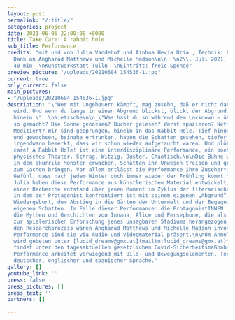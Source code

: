 ```yaml
---
layout: post
permalink: "/:title/"
categories: project
date: 2021-06-06 22:00:00 +0000
title: Take Care! A rabbit hole!
sub_title: Performance
credits: "mit und von Julia Vandehof und Ainhoa Hevia Uria , Technik: Leroy Werner,
  Dank an Angharad Matthews und Michelle Madson\n\n  \n2\\. Juli 2021, 21 Uhr  \nCa.
  40 min  \nKunstwerkstatt Tulln  \nEintritt: freie Spende"
preview_picture: "/uploads/20210604_154536-1.jpg"
current: true
only_current: false
main_pictures:
- "/uploads/20210604_154536-1.jpg"
description: "\"Wer mit Ungeheuern kämpft, mag zusehn, daß er nicht dabei zum Ungeheuer
  wird. Und wenn du lange in einen Abgrund blickst, blickt der Abgrund auch in dich
  hinein.\"  \nNietzsche\n\n_\"Was hast du so während dem Lockdown – äh den Lockdowns
  so gemacht? Die Sonne genossen? Bücher gelesen? Warst spazieren? Netflix gestreamt?
  Meditiert? Wir sind gesprungen, hinein in das Rabbit Hole. Tief hinunter. Sind geschrumpft
  und gewachsen, beinahe ertrunken, haben die Schatten gesehen, tiefer gegraben und
  irgendwann bemerkt, dass wir schon wieder aufgetaucht waren. Und plötzlich ist Frühling.\"_\n\nTake
  care! A Rabbit Hole! ist eine interdisziplinäre Performance, ein poetisches Bilder-Gedicht,
  physisches Theater. Schräg. Witzig. Düster. Chaotisch.\n\nDie Bühne wird zum Abgrund,
  in dem skurrile Monster erwachen, Schatten ihr Unwesen treiben und groteske Momente
  zum Lachen bringen. Vor allem entlässt die Performance ihre Zuseher*innen mit dem
  Gefühl, dass nach jedem Winter doch immer wieder der Frühling kommt.\n\nAinhoa und
  Julia haben diese Performance aus künstlerischem Material entwickelt, das im Rahmen
  einer Recherche entstand über jenen Moment im Zyklus der literarischen Heldenreise,
  in dem der Protagonist konfrontiert ist mit seinem eigenen „Abgrund“, mit Tod und
  Wiedergeburt, dem Abstieg in die Gärten der Unterwelt und der Begegnung mit seinen
  eigenen Schatten. Im Falle dieser Performance: die ProtagonistINNEN. Denn es sind
  die Mythen und Geschichten von Innana, Alice und Persephone, die als Inspirationsquellen
  zur spielerischen Erforschung jenes unsagbaren Stadiums herangezogen wurden.\n\nIn
  den Researchprozess waren Angharad Matthews und Michelle Madson involviert. In der
  Performance sind sie via Audio und Videomaterial präsent.\n\nUm Anmeldung und Kartenreservierung
  wird gebeten unter [lucid_dreams@gmx.at](mailto:lucid_dreams@gmx.at)\n\nDie Veranstaltung
  findet unter den tagesaktuellen gesetzlichen Covid-Sicherheitsmaßnahmen statt.  \nDie
  Performance arbeitet vorwiegend mit Bild- und Bewegungselementen. Texte sind in
  deutscher, englischer und spanischer Sprache."
gallery: []
youtube_link: ''
press: false
press_pictures: []
press_text: ''
partners: []

---
```

